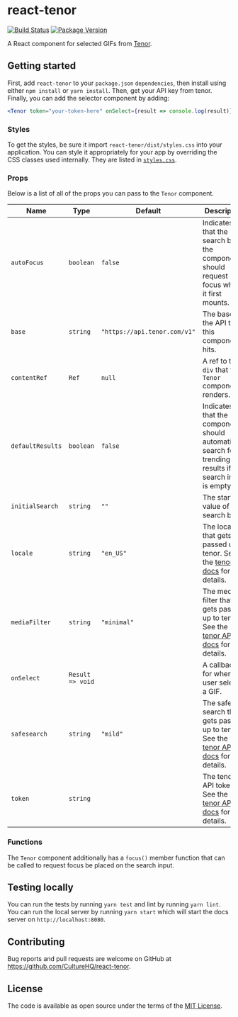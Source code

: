 # react-tenor

[![Build Status](https://github.com/CultureHQ/react-tenor/workflows/Push/badge.svg)](https://github.com/CultureHQ/react-tenor/actions)
[![Package Version](https://img.shields.io/npm/v/react-tenor.svg)](https://www.npmjs.com/package/react-tenor)

A React component for selected GIFs from [Tenor](https://tenor.com/gifapi).

## Getting started

First, add `react-tenor` to your `package.json` `dependencies`, then install using either `npm install` or `yarn install`. Then, get your API key from tenor. Finally, you can add the selector component by adding:

```jsx
<Tenor token="your-token-here" onSelect={result => console.log(result)} />
```

### Styles

To get the styles, be sure it import `react-tenor/dist/styles.css` into your application. You can style it appropriately for your app by overriding the CSS classes used internally. They are listed in [`styles.css`](src/styles.css).

### Props

Below is a list of all of the props you can pass to the `Tenor` component.

| Name | Type | Default | Description |
| ---- | ---- | ------- | ----------- |
| `autoFocus` | `boolean` | `false` | Indicates that the search bar of the component should request focus when it first mounts. |
| `base` | `string` | `"https://api.tenor.com/v1"` | The base of the API that this component hits. |
| `contentRef` | `Ref` | `null` | A ref to the `div` that the `Tenor` component renders. |
| `defaultResults` | `boolean` | `false` | Indicates that the component should automatically search for trending results if the search input is empty. |
| `initialSearch` | `string` | `""`  | The starting value of the search bar. |
| `locale` | `string` | `"en_US"` | The locale that gets passed up to tenor. See the [tenor API docs](https://tenor.com/gifapi/documentation) for details. |
| `mediaFilter` | `string` | `"minimal"`  | The media filter that gets passed up to tenor. See the [tenor API docs](https://tenor.com/gifapi/documentation) for details. |
| `onSelect` | `Result => void` | | A callback for when the user selects a GIF. |
| `safesearch` | `string` | `"mild"` | The safe search that gets passed up to tenor. See the [tenor API docs](https://tenor.com/gifapi/documentation) for details. |
| `token` | `string` | | The tenor API token. See the [tenor API docs](https://tenor.com/gifapi/documentation) for details. |

### Functions

The `Tenor` component additionally has a `focus()` member function that can be called to request focus be placed on the search input.

## Testing locally

You can run the tests by running `yarn test` and lint by running `yarn lint`. You can run the local server by running `yarn start` which will start the docs server on `http://localhost:8080`.

## Contributing

Bug reports and pull requests are welcome on GitHub at https://github.com/CultureHQ/react-tenor.

## License

The code is available as open source under the terms of the [MIT License](https://opensource.org/licenses/MIT).
